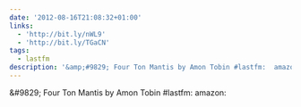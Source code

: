 ```yaml
---
date: '2012-08-16T21:08:32+01:00'
links:
  - 'http://bit.ly/nWL9'
  - 'http://bit.ly/TGaCN'
tags:
  - lastfm
description: '&amp;#9829; Four Ton Mantis by Amon Tobin #lastfm:  amazon: '
---
```

&amp;#9829; Four Ton Mantis by Amon Tobin #lastfm:  amazon: 
